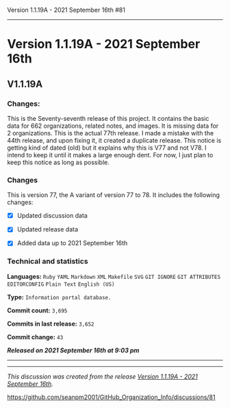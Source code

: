 Version 1.1.19A - 2021 September 16th #81


***

# Version 1.1.19A - 2021 September 16th

## V1.1.19A

### Changes:

This is the Seventy-seventh release of this project. It contains the basic data for 662 organizations, <!-- (fork count minus 2) !--> related notes, and images. It is missing data for 2 organizations. This is the actual 77th release. I made a mistake with the 44th release, and upon fixing it, it created a duplicate release. This notice is getting kind of dated (old) but it explains why this is V77 and not V78. I intend to keep it until it makes a large enough dent. For now, I just plan to keep this notice as long as possible.

### Changes

This is version 77, the A variant of version 77 to 78. It includes the following changes:

- [x] Updated discussion data

- [x] Updated release data

- [x] Added data up to 2021 September 16th

<!--

- [x] Updated discussion data

- [x] Updated release data

!-->

<!-- - [x] Updated Git navigation data

<!-- - [x] Deleted 3 `IGNORE.md` files !-->

### Technical and statistics

**Languages:** `Ruby` `YAML` `Markdown` `XML` `Makefile` `SVG` `GIT IGNORE` `GIT ATTRIBUTES` `EDITORCONFIG` `Plain Text` `English (US)`

**Type:** `Information portal database.`

**Commit count:** `3,695`

**Commits in last release:** `3,652`

**Commit change:** `43`

***Released on 2021 September 16th at 9:03 pm***

***


<hr /><em>This discussion was created from the release <a href='https://github.com/seanpm2001/GitHub_Organization_Info/releases/tag/V1.1.19A'>Version 1.1.19A - 2021 September 16th</a>.</em>

https://github.com/seanpm2001/GitHub_Organization_Info/discussions/81

